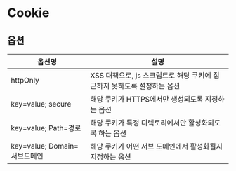 # Cookie

## 옵션

| 옵션명                     | 설명                                          |
| ----------------------- | ------------------------------------------- |
| httpOnly                | XSS 대책으로, js 스크립트로 해당 쿠키에 접근하지 못하도록 설정하는 옵션 |
| key=value; secure       | 해당 쿠키가 HTTPS에서만 생성되도록 지정하는 옵션               |
| key=value; Path=경로      | 해당 쿠키가 특정 디렉토리에서만 활성화되도록 하는 옵션              |
| key=value; Domain=서브도메인 | 해당 쿠키가 어떤 서브 도메인에서 활성화될지 지정하는 옵션            |
